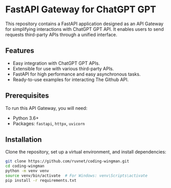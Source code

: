 # FastAPI Gateway for ChatGPT GPT

This repository contains a FastAPI application designed as an API Gateway for simplifying interactions with ChatGPT GPT API. It enables users to send requests third-party APIs through a unified interface.

## Features

- Easy integration with ChatGPT GPT APIs.
- Extensible for use with various third-party APIs.
- FastAPI for high performance and easy asynchronous tasks.
- Ready-to-use examples for interacting The Github API.

## Prerequisites

To run this API Gateway, you will need:

- Python 3.6+
- Packages: `fastapi`, `httpx`, `uvicorn`

## Installation

Clone the repository, set up a virtual environment, and install dependencies:

```bash
git clone https://github.com/ruvnet/coding-wingman.git
cd coding-wingman
python -m venv venv
source venv/bin/activate  # For Windows: venv\Scripts\activate
pip install -r requirements.txt
